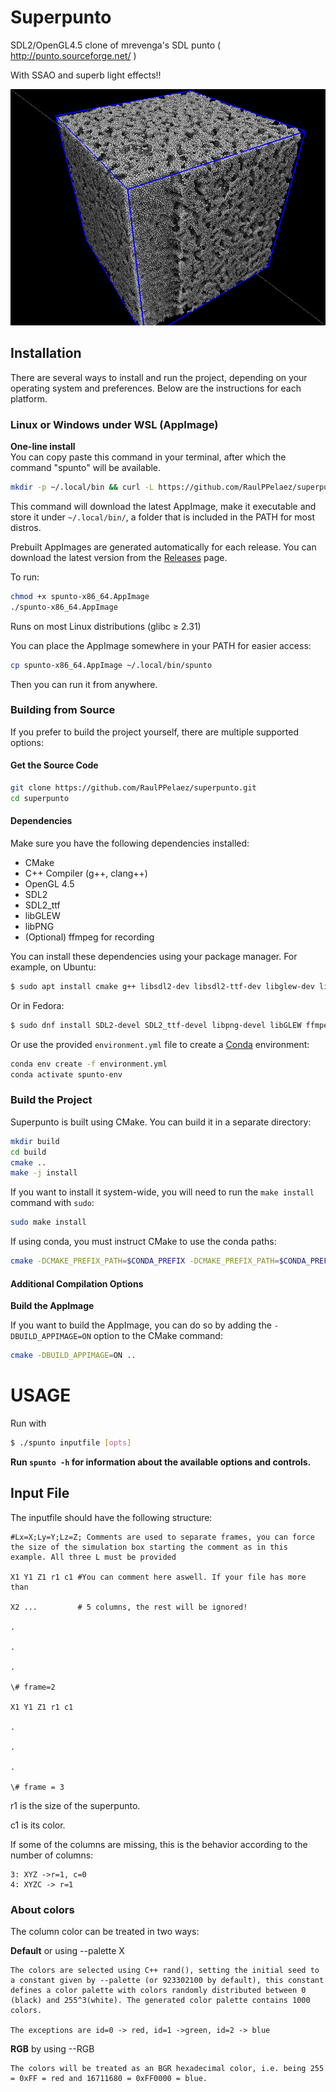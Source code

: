 # Superpunto
SDL2/OpenGL4.5 clone of mrevenga's SDL punto ( http://punto.sourceforge.net/ )

With SSAO and superb light effects!!

![alt text](screenshots/shot_0.png "")


## Installation

There are several ways to install and run the project, depending on your operating system and preferences. Below are the instructions for each platform.

### Linux or Windows under WSL (AppImage)

**One-line install**  
You can copy paste this command in your terminal, after which the command "spunto" will be available.
```bash
mkdir -p ~/.local/bin && curl -L https://github.com/RaulPPelaez/superpunto/releases/latest/download/spunto-x86_64.AppImage -o ~/.local/bin/spunto && chmod +x ~/.local/bin/spunto
```
This command will download the latest AppImage, make it executable and store it under `~/.local/bin/`, a folder that is included in the PATH for most distros.

Prebuilt AppImages are generated automatically for each release. You can download the latest version from the [Releases](https://github.com/RaulPPelaez/superpunto/releases) page.

To run:

```bash
chmod +x spunto-x86_64.AppImage
./spunto-x86_64.AppImage
```
Runs on most Linux distributions (glibc ≥ 2.31)

You can place the AppImage somewhere in your PATH for easier access:

```bash
cp spunto-x86_64.AppImage ~/.local/bin/spunto
```
Then you can run it from anywhere.


### Building from Source

If you prefer to build the project yourself, there are multiple supported options:

#### Get the Source Code

```bash
git clone https://github.com/RaulPPelaez/superpunto.git
cd superpunto
```
#### Dependencies
Make sure you have the following dependencies installed:
- CMake
- C++ Compiler (g++, clang++)
- OpenGL 4.5
- SDL2
- SDL2_ttf
- libGLEW
- libPNG
- (Optional) ffmpeg for recording

You can install these dependencies using your package manager. For example, on Ubuntu:

```bash
$ sudo apt install cmake g++ libsdl2-dev libsdl2-ttf-dev libglew-dev libpng-dev ffmpeg
```
Or in Fedora:
```bash 
$ sudo dnf install SDL2-devel SDL2_ttf-devel libpng-devel libGLEW ffmpeg glew-devel
```
Or use the provided `environment.yml` file to create a [Conda](https://github.com/conda-forge/miniforge) environment:

```bash
conda env create -f environment.yml
conda activate spunto-env
```

### Build the Project

Superpunto is built using CMake. You can build it in a separate directory:

```bash
mkdir build
cd build
cmake ..
make -j install
```
If you want to install it system-wide, you will need to run the `make install` command with `sudo`:

```bash
sudo make install
```

If using conda, you must instruct CMake to use the conda paths:

```bash
cmake -DCMAKE_PREFIX_PATH=$CONDA_PREFIX -DCMAKE_PREFIX_PATH=$CONDA_PREFIX ..
```

#### Additional Compilation Options

**Build the AppImage**  

If you want to build the AppImage, you can do so by adding the `-DBUILD_APPIMAGE=ON` option to the CMake command:

```bash
cmake -DBUILD_APPIMAGE=ON ..
```

# USAGE
Run with 
```bash
$ ./spunto inputfile [opts]
```

**Run `spunto -h` for information about the available options and controls.**

## Input File
The inputfile should have the following structure:

	#Lx=X;Ly=Y;Lz=Z; Comments are used to separate frames, you can force the size of the simulation box starting the comment as in this example. All three L must be provided

	X1 Y1 Z1 r1 c1 #You can comment here aswell. If your file has more than
	
	X2 ...         # 5 columns, the rest will be ignored!

	.

	.

	.

	\# frame=2

	X1 Y1 Z1 r1 c1

	.

	.

	.

	\# frame = 3

r1 is the size of the superpunto. 

c1 is its color.

If some of the columns are missing, this is the behavior according to the number of columns:

	3: XYZ ->r=1, c=0
	4: XYZC -> r=1

### About colors

The column color can be treated in two ways:

**Default** or using --palette X

	The colors are selected using C++ rand(), setting the initial seed to a constant given by --palette (or 923302100 by default), this constant defines a color palette with colors randomly distributed between 0 (black) and 255^3(white). The generated color palette contains 1000 colors.

	The exceptions are id=0 -> red, id=1 ->green, id=2 -> blue


**RGB** by using --RGB

	The colors will be treated as an BGR hexadecimal color, i.e. being 255 = 0xFF = red and 16711680 = 0xFF0000 = blue.
